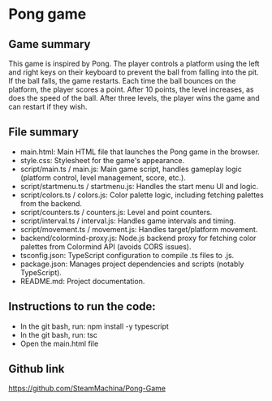 # Pong game

## Game summary

This game is inspired by Pong. The player controls a platform using the left and right keys on their keyboard to prevent the ball from falling into the pit. If the ball falls, the game restarts. Each time the ball bounces on the platform, the player scores a point. After 10 points, the level increases, as does the speed of the ball. After three levels, the player wins the game and can restart if they wish.

## File summary

- main.html: Main HTML file that launches the Pong game in the browser.
- style.css: Stylesheet for the game's appearance.
- script/main.ts / main.js: Main game script, handles gameplay logic (platform control, level management, score, etc.).
- script/startmenu.ts / startmenu.js: Handles the start menu UI and logic.
- script/colors.ts / colors.js: Color palette logic, including fetching palettes from the backend.
- script/counters.ts / counters.js: Level and point counters.
- script/interval.ts / interval.js: Handles game intervals and timing.
- script/movement.ts / movement.js: Handles target/platform movement.
- backend/colormind-proxy.js: Node.js backend proxy for fetching color palettes from Colormind API (avoids CORS issues).
- tsconfig.json: TypeScript configuration to compile .ts files to .js.
- package.json: Manages project dependencies and scripts (notably TypeScript).
- README.md: Project documentation.

## Instructions to run the code:

- In the git bash, run: npm install -y typescript
- In the git bash, run: tsc
- Open the main.html file

## Github link

https://github.com/SteamMachina/Pong-Game
